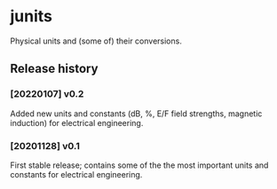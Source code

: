 # junits
Physical units and (some of) their conversions.

## Release history

### [20220107] v0.2
Added new units and constants (dB, %, E/F field strengths, magnetic induction) for electrical engineering.

### [20201128] v0.1
First stable release; contains some of the the most important units and constants for electrical engineering.
